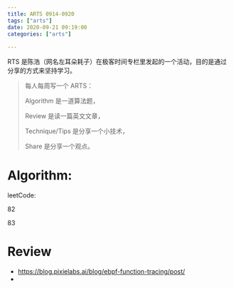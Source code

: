 ```yaml
---
title: ARTS 0914-0920
tags: ["arts"]
date: 2020-09-21 09:19:00
categories: ["arts"]
 
---
```


RTS 是陈浩（网名左耳朵耗子）在极客时间专栏里发起的一个活动，目的是通过分享的方式来坚持学习。

> 每人每周写一个 ARTS：
>
> Algorithm 是一道算法题，
>
> Review 是读一篇英文文章，
>
> Technique/Tips 是分享一个小技术，
>
> Share 是分享一个观点。





# Algorithm:

leetCode: 

82

83



# Review 

- https://blog.pixielabs.ai/blog/ebpf-function-tracing/post/
- 